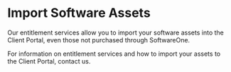 # Import Software Assets

Our entitlement services allow you to import your software assets into the Client Portal, even those not purchased through SoftwareOne.

For information on entitlement services and how to import your assets to the Client Portal, contact us.
